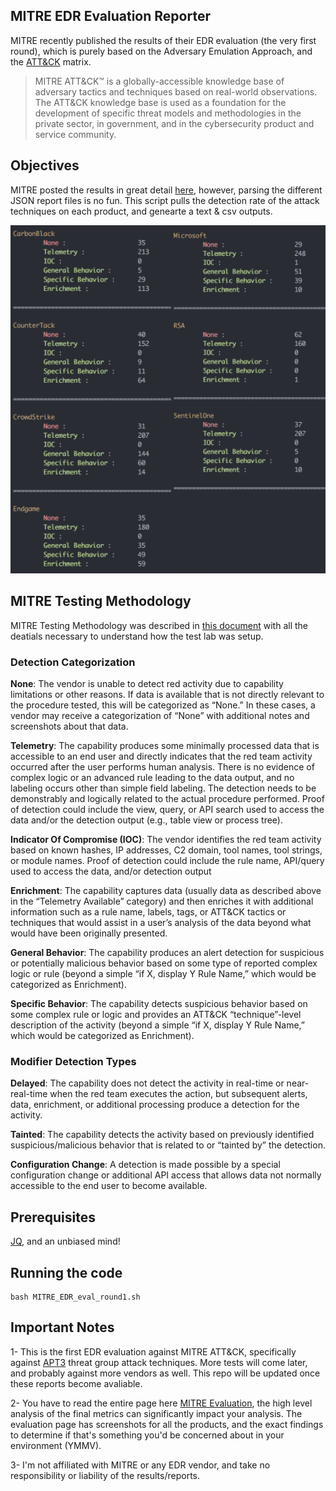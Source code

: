 ## MITRE EDR Evaluation Reporter

MITRE recently published the results of their EDR evaluation (the very first round), which is purely based on the Adversary Emulation Approach, and the [ATT&CK](https://attack.mitre.org/) matrix. 

> MITRE ATT&CK™ is a globally-accessible knowledge base of adversary tactics and techniques based on real-world observations. The ATT&CK knowledge base is used as a foundation for the development of specific threat models and methodologies in the private sector, in government, and in the cybersecurity product and service community.

## Objectives

MITRE posted the results in great detail [here](https://attackevals.mitre.org), however, parsing the different JSON report files is no fun. This script pulls the detection rate of the attack techniques on each product, and genearte a text & csv outputs.

<p align="center">
  <img src="https://raw.githubusercontent.com/zshehri/MITRE_EDR_Eval/master/output.png">
</p>

## MITRE Testing Methodology

MITRE Testing Methodology was described in [this document](https://attackevals.mitre.org/methodology/) with all the deatials necessary to understand how the test lab was setup.

### Detection Categorization

**None**: The vendor is unable to detect red activity due to capability limitations or other reasons. If data is available that is not directly relevant to the procedure tested, this will be categorized as “None.” In these cases, a vendor may receive a categorization of “None” with additional notes and screenshots about that data.

**Telemetry**: The capability produces some minimally processed data that is accessible to an end user and directly indicates that the red team activity occurred after the user performs human analysis. There is no evidence of complex logic or an advanced rule leading to the data output, and no labeling occurs other than simple field labeling. The detection needs to be demonstrably and logically related to the actual procedure performed. Proof of detection could include the view, query, or API search used to access the data and/or the detection output (e.g., table view or process tree).

**Indicator Of Compromise (IOC)**: The vendor identifies the red team activity based on known hashes, IP addresses, C2 domain, tool names, tool strings, or module names. Proof of detection could include the rule name, API/query used to access the data, and/or detection output

**Enrichment**: The capability captures data (usually data as described above in the “Telemetry Available” category) and then enriches it with additional information such as a rule name, labels, tags, or ATT&CK tactics or techniques that would assist in a user’s analysis of the data beyond what would have been originally presented.

**General Behavior**: The capability produces an alert detection for suspicious or potentially malicious behavior based on some type of reported complex logic or rule (beyond a simple “if X, display Y Rule Name,” which would be categorized as Enrichment).

**Specific Behavior**: The capability detects suspicious behavior based on some complex rule or logic and provides an ATT&CK “technique”-level description of the activity (beyond a simple “if X, display Y Rule Name,” which would be categorized as Enrichment).


### Modifier Detection Types

**Delayed**: The capability does not detect the activity in real-time or near-real-time when the red team executes the action, but subsequent alerts, data, enrichment, or additional processing produce a detection for the activity.

**Tainted**: The capability detects the activity based on previously identified suspicious/malicious behavior that is related to or “tainted by” the detection.

**Configuration Change**: A detection is made possible by a special configuration change or additional API access that allows data not normally accessible to the end user to become available.

## Prerequisites

[JQ](https://stedolan.github.io/jq/), and an unbiased mind!

## Running the code

```
bash MITRE_EDR_eval_round1.sh
```

## Important Notes

1- This is the first EDR evaluation against MITRE ATT&CK, specifically against [APT3](https://attack.mitre.org/groups/G0022/) threat group attack techniques. More tests will come later, and probably against more vendors as well. This repo will be updated once these reports become avaliable.

2- You have to read the entire page here [MITRE Evaluation](https://attackevals.mitre.org/evaluations.html), the high level analysis of the final metrics can significantly impact your analysis. The evaluation page has screenshots for all the products, and the exact findings to determine if that's something you'd be concerned about in your environment (YMMV).

3- I'm not affiliated with MITRE or any EDR vendor, and take no responsibility or liability of the results/reports.
